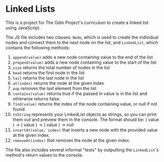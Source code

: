 # Linked Lists

This is a project for The Odin Project's curriculum to create a linked list using JavaScript.

The JS file includes two classes: `Node`, which is used to create the individual nodes and connect them to the next node on the list, and `LinkedList`, which contains the following methods:

1. `append(value)` adds a new node containing value to the end of the list
2. `prepend(value)` adds a new node containing value to the start of the list
3. `size` returns the total number of nodes in the list
4. `head` returns the first node in the list
5. `tail` returns the last node in the list
6. `at(index)` returns the node at the given index
7. `pop` removes the last element from the list
8. `contains(value)` returns true if the passed in value is in the list and otherwise returns false.
9. `find(value)` returns the index of the node containing value, or null if not found.
10. `toString` represents your LinkedList objects as strings, so you can print them out and preview them in the console. The format should be: ( value ) -> ( value ) -> ( value ) -> null
11. `insertAt(value, index)` that inserts a new node with the provided value at the given index.
12. `removeAt(index)` that removes the node at the given index.

The file also includes several informal "tests" by outputting the `LinkedList`'s method's return values to the console.
